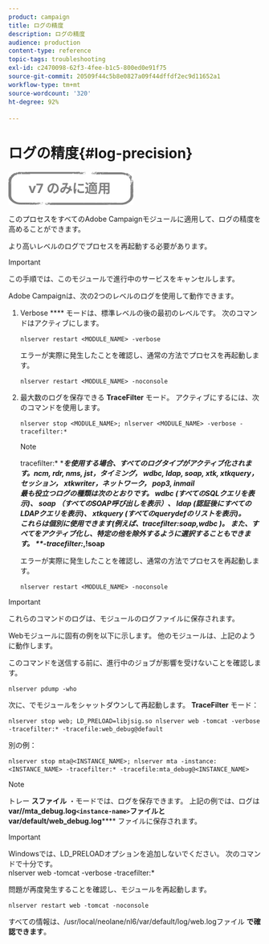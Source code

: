 ```yaml
---
product: campaign
title: ログの精度
description: ログの精度
audience: production
content-type: reference
topic-tags: troubleshooting
exl-id: c2470098-62f3-4fee-b1c5-800ed0e91f75
source-git-commit: 20509f44c5b8e0827a09f44dffdf2ec9d11652a1
workflow-type: tm+mt
source-wordcount: '320'
ht-degree: 92%

---
```


# ログの精度{#log-precision}

![](../../assets/v7-only.svg)

このプロセスをすべてのAdobe Campaignモジュールに適用して、ログの精度を高めることができます。

より高いレベルのログでプロセスを再起動する必要があります。

>[!IMPORTANT]
>
>この手順では、このモジュールで進行中のサービスをキャンセルします。

Adobe Campaignは、次の2つのレベルのログを使用して動作できます。

1. Verbose **** モードは、標準レベルの後の最初のレベルです。 次のコマンドはアクティブにします。

   ```
   nlserver restart <MODULE_NAME> -verbose 
   ```

   エラーが実際に発生したことを確認し、通常の方法でプロセスを再起動します。

   ```
   nlserver restart <MODULE_NAME> -noconsole
   ```

1. 最大数のログを保存できる **TraceFilter** モード。 アクティブにするには、次のコマンドを使用します。

   ```
   nlserver stop <MODULE_NAME>; nlserver <MODULE_NAME> -verbose -tracefilter:*
   ```

   >[!NOTE]
   >
   >tracefilter:* ****&#x200B;を使用する場合、すべてのログタイプがアクティブ化されます。ncm, rdr, nms, jst，タイミング， wdbc, ldap, soap, xtk, xtkquery，セッション， xtkwriter，ネットワーク， pop3, inmail\
   最も役立つログの種類は次のとおりです。 **wdbc** (すべてのSQLクエリを表示)、 **soap** （すべてのSOAP呼び出しを表示）、 **ldap** (認証後にすべてのLDAPクエリを表示)、 **xtkquery** (すべてのquerydefのリストを表示)。\
   これらは個別に使用できます(**例えば、tracefilter:soap,wdbc** )。 また、すべてをアクティブ化し、特定の他を除外するように選択することもできます。 **-tracefilter:*,!soap**

   エラーが実際に発生したことを確認し、通常の方法でプロセスを再起動します。

   ```
   nlserver restart <MODULE_NAME> -noconsole
   ```

>[!IMPORTANT]
これらのコマンドのログは、モジュールのログファイルに保存されます。

Webモジュールに固有の例を以下に示します。 他のモジュールは、上記のように動作します。

このコマンドを送信する前に、進行中のジョブが影響を受けないことを確認します。

```
nlserver pdump -who
```

次に、でモジュールをシャットダウンして再起動します。 **TraceFilter** モード：

```
nlserver stop web; LD_PRELOAD=libjsig.so nlserver web -tomcat -verbose -tracefilter:* -tracefile:web_debug@default
```

別の例：

```
nlserver stop mta@<INSTANCE_NAME>; nlserver mta -instance:<INSTANCE_NAME> -tracefilter:* -tracefile:mta_debug@<INSTANCE_NAME>
```

>[!NOTE]
トレー **スファイル** ・モードでは、ログを保存できます。 上記の例では、ログは **var//mta_debug.log`<instance-name>`ファイルとvar/default/web_debug.log****** ファイルに保存されます。

>[!IMPORTANT]
Windowsでは、LD_PRELOADオプションを追加しないでください。 次のコマンドで十分です。\
nlserver web -tomcat -verbose -tracefilter:*

問題が再度発生することを確認し、モジュールを再起動します。

```
nlserver restart web -tomcat -noconsole
```

すべての情報は、/usr/local/neolane/nl6/var/default/log/web.logファイル **で確認できます**。
